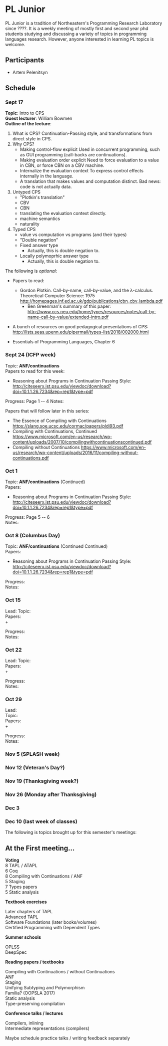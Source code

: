 # PL Junior

PL Junior is a tradition of Northeastern's Programming Research Laboratory since ????. It is a weekly meeting of mostly first and second year phd students studying and discussing a variety of topics in programming languages research. However, anyone interested in learning PL topics is welcome.

## Participants
+ Artem Pelenitsyn


## Schedule

### Sept 17

**Topic**: Intro to CPS  
**Guest lecturer**: William Bowmen  
**Outline of the lecture**:  
1. What is CPS?
   Continuation-Passing style, and transformations from direct style in CPS.
2. Why CPS?
   - Making control-flow explicit
     Used in concurrent programming, such as GUI programming (call-backs are
     continuations).
   - Making evaluation order explicit
     Need to force evaluation to a value in CBN, or force CBN on a CBV machine.
   - Internalize the evaluation context
     To express control effects internally in the language.
   - A translation that makes values and computation distinct.
     Bad news: code is not actually data.
2. Untyped CPS
   - "Plotkin's translation"
    - CBV
    - CBN
   - translating the evaluation context directly.
   - machine semantics
   - naturality
3. Typed CPS
   - value vs computation vs programs (and their types)
   - "Double negation"
   - Fixed answer type
     - Actually, this is double negation to.
   - Locally polymoprhic answer type
     - Actually, this is double negation to.

The following is *optional*:  
+ Papers to read:
  - Gordon Plotkin. Call-by-name, call-by-value, and the λ-calculus. Theoretical Computer Science: 1975  
   http://homepages.inf.ed.ac.uk/gdp/publications/cbn_cbv_lambda.pdf
    + Ben Greenman's summary of this paper:  
     http://www.ccs.neu.edu/home/types/resources/notes/call-by-name-call-by-value/extended-intro.pdf

+ A bunch of resources on good pedagogical presentations of CPS:  
 http://lists.seas.upenn.edu/pipermail/types-list/2018/002000.html

+ Essentials of Programming Languages, Chapter 6

### Sept 24 (ICFP week)

Topic: **ANF/continuations**  
Papers to read for this week:  
+ Reasoning about Programs in Continuation Passing Style:   http://citeseerx.ist.psu.edu/viewdoc/download?doi=10.1.1.26.7234&rep=rep1&type=pdf

Progress: Page 1 -- 4
Notes:


Papers that will follow later in this series:
+ The Essence of Compiling with Continuations   https://slang.soe.ucsc.edu/cormac/papers/pldi93.pdf
+ Compiling with Continuations, Continued   https://www.microsoft.com/en-us/research/wp-content/uploads/2007/10/compilingwithcontinuationscontinued.pdf
+ Compiling without Continuations   https://www.microsoft.com/en-us/research/wp-content/uploads/2016/11/compiling-without-continuations.pdf

### Oct 1

Topic: **ANF/continuations** (Continued)  
Papers:
+ Reasoning about Programs in Continuation Passing Style:   http://citeseerx.ist.psu.edu/viewdoc/download?doi=10.1.1.26.7234&rep=rep1&type=pdf

Progress: Page 5 -- 6  
Notes:


### Oct 8 (Columbus Day)

Topic: **ANF/continuations** (Continued Continued)  
Papers:
+ Reasoning about Programs in Continuation Passing Style:   http://citeseerx.ist.psu.edu/viewdoc/download?doi=10.1.1.26.7234&rep=rep1&type=pdf

Progress:  
Notes:

### Oct 15

Lead:
Topic:  
Papers:  
+  

Progress:  
Notes:

### Oct 22

Lead:
Topic:  
Papers:  
+  

Progress:  
Notes:

### Oct 29

Lead:  
Topic:   
Papers:    
+  

Progress:  
Notes:


### Nov 5 (SPLASH week)

### Nov 12 (Veteran's Day?)

### Nov 19 (Thanksgiving week?)

### Nov 26 (Monday after Thanksgiving)

### Dec 3

### Dec 10 (last week of classes)  




The following is topics brought up for this semester's meetings:

## At the First meeting...

**Voting**  
8 TAPL / ATAPL  
6 Coq  
8 Compiling with Continuations / ANF  
5 Staging  
7 Types papers  
5 Static analysis  


**Textbook exercises**  

Later chapters of TAPL  
Advanced TAPL  
Software Foundations (later books/volumes)  
Certified Programming with Dependent Types  


**Summer schools**

OPLSS  
DeepSpec  

**Reading papers / textbooks**

Compiling with Continuations / without Continuations  
ANF  
Staging  
Unifying Subtyping and Polymorphism  
Familia? (OOPSLA 2017)  
Static analysis  
Type-preserving compilation  


**Conference talks / lectures**

Compilers, inlining  
Intermediate representations (compilers)


Maybe schedule practice talks / writing feedback separately

